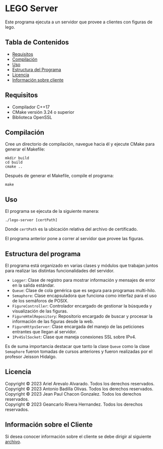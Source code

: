 # LEGO Server

Este programa ejecuta a un servidor que provee a clientes con figuras de lego.

## Tabla de Contenidos

- [Requisitos](#requisitos)
- [Compilación](#compilación)
- [Uso](#uso)
- [Estructura del Programa](#estructura-del-programa)
- [Licencia](#licencia)
- [Información sobre cliente](#información-sobre-el-cliente)

## Requisitos

- Compilador C++17
- CMake versión 3.24 o superior
- Biblioteca OpenSSL

## Compilación

Cree un directorio de compilación, navegue hacia él y ejecute CMake para generar el Makefile:

    mkdir build
    cd build
    cmake ..

Después de generar el Makefile, compile el programa:

    make

## Uso

El programa se ejecuta de la siguiente manera:

    ./lego-server [certPath]

Donde `certPath` es la ubicación relativa del archivo de certificado.

El programa anterior pone a correr al servidor que provee las figuras.

## Estructura del programa

El programa está organizado en varias clases y módulos que trabajan juntos para realizar las distintas funcionalidades del servidor.

- `Logger`: Clase de registro para mostrar información y mensajes de error en la salida estándar.
- `Queue`: Clase de cola genérica que es segura para programas multi-hilo.
- `Semaphore`: Clase encapsuladora que funciona como interfaz para el uso de los semáforos de POSIX.
- `FigureController`: Controlador encargado de gestionar la búsqueda y visualización de las figuras.
- `FigureHtmlRepository`: Repositorio encargado de buscar y procesar la información de las figuras desde la web.
- `FigureHttpsServer`: Clase encargada del manejo de las peticiones entrantes que llegan al servidor.
- `IPv4SslSocket`: Clase que maneja conexiones SSL sobre IPv4.

Es de suma importancia destacar que tanto la clase `Queue` como la clase `Semaphore` fueron tomadas de cursos anteriores y fueron realizadas por el profesor Jeisson Hidalgo.

## Licencia

Copyright © 2023 Ariel Arevalo Alvarado. Todos los derechos reservados.  
Copyright © 2023 Antonio Badilla Olivas. Todos los derechos reservados.  
Copyright © 2023 Jean Paul Chacon Gonzalez. Todos los derechos reservados.  
Copyright © 2023 Geancarlo Rivera Hernandez. Todos los derechos reservados.  

## Información sobre el Cliente

Si desea conocer información sobre el cliente se debe dirigir al
siguiente [archivo](../lego-client/README.md).
